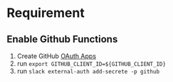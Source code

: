 # Requirement

## Enable Github Functions

1. Create GitHub [OAuth Apps](https://github.com/settings/developers)
2. run `export GITHUB_CLIENT_ID=${GITHUB_CLIENT_ID}`
3. run `slack external-auth add-secrete -p github`
